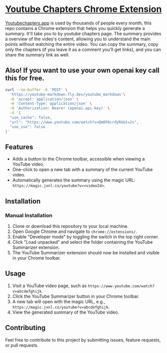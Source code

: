 # [Youtube Chapters Chrome Extension](https://youtubechapters.app)

[Youtubechapters.app](https://youtubechapters.app) is used by thousands of people every month, this repo contains a Chrome extension that helps you quickly generate a summary. It'll take you to by youtube chapters page. The summary provides a overview of the video's content, allowing you to understand the main points without watching the entire video. You can copy the summary, copy only the chapters (if you leave it as a comment you'll get links), and you can share the summary link as well.

## Also! If you want to use your own openai key call this for free.

```sh 
curl --no-buffer -X 'POST' \
  'https://youtube-markdown.fly.dev/youtube_markdown'\
  -H 'accept: application/json' \
  -H 'Content-Type: application/json' \
  -H 'Authorization: Bearer (openai-api-key)' \
  -d '{
  "use_cache": false,
  "url": "https://www.youtube.com/watch?v=QmOF0crdyRU&t=2s",
  "use_sse": false 
}'
```

## Features

- Adds a button to the Chrome toolbar, accessible when viewing a YouTube video.
- One-click to open a new tab with a summary of the current YouTube video.
- Automatically generates the summary using the magic URL: `https://magic.jxnl.co/youtube?v=<videoId>`.

## Installation

### Manual Installation 

1. Clone or download this repository to your local machine.
2. Open Google Chrome and navigate to `chrome://extensions/`.
3. Enable "Developer mode" by toggling the switch in the top right corner.
4. Click "Load unpacked" and select the folder containing the YouTube Summarizer extension.
5. The YouTube Summarizer extension should now be installed and visible in your Chrome toolbar.

## Usage

1. Visit a YouTube video page, such as `https://www.youtube.com/watch?v=abcdefghijk`.
2. Click the YouTube Summarizer button in your Chrome toolbar.
3. A new tab will open with the magic URL, e.g., `https://magic.jxnl.co/youtube?v=abcdefghijk`.
4. View the generated summary of the YouTube video.

## Contributing

Feel free to contribute to this project by submitting issues, feature requests, or pull requests.


